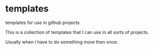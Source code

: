 # templates
templates for use in github projects

This is a collection of templates that I can use in all sorts of projects. 

Usually when I have to do something more then once.

